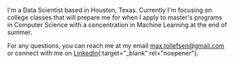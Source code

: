 I'm a Data Scientist based in Houston, Texas. Currently I'm focusing on college classes that will prepare me for when I apply to master's programs in Computer Science with a concentration in Machine Learning at the end of summer.

For any questions, you can reach me at my email [max.tollefsen@gmail.com](mailto:max.tollefsen@gmail.com) or connect with me on [LinkedIn](https://www.linkedin.com/in/max-tollefsen/){:target="_blank" rel="noopener"}.
